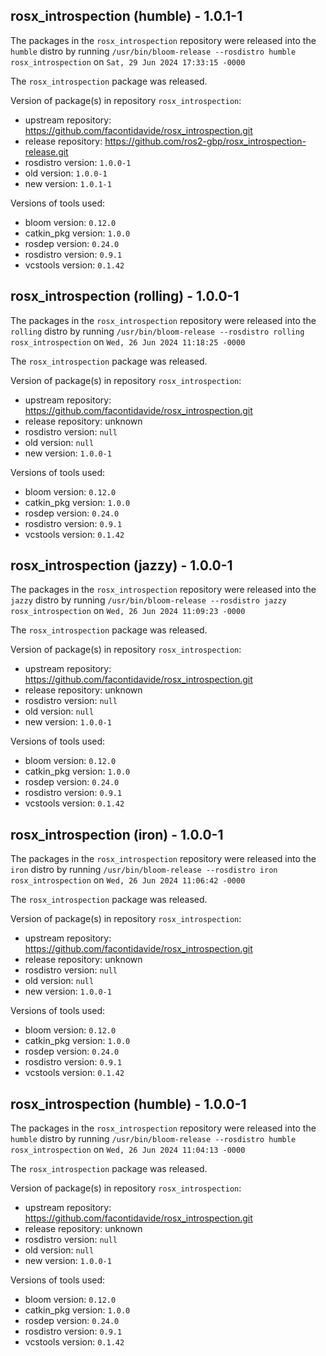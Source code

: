 ## rosx_introspection (humble) - 1.0.1-1

The packages in the `rosx_introspection` repository were released into the `humble` distro by running `/usr/bin/bloom-release --rosdistro humble rosx_introspection` on `Sat, 29 Jun 2024 17:33:15 -0000`

The `rosx_introspection` package was released.

Version of package(s) in repository `rosx_introspection`:

- upstream repository: https://github.com/facontidavide/rosx_introspection.git
- release repository: https://github.com/ros2-gbp/rosx_introspection-release.git
- rosdistro version: `1.0.0-1`
- old version: `1.0.0-1`
- new version: `1.0.1-1`

Versions of tools used:

- bloom version: `0.12.0`
- catkin_pkg version: `1.0.0`
- rosdep version: `0.24.0`
- rosdistro version: `0.9.1`
- vcstools version: `0.1.42`


## rosx_introspection (rolling) - 1.0.0-1

The packages in the `rosx_introspection` repository were released into the `rolling` distro by running `/usr/bin/bloom-release --rosdistro rolling rosx_introspection` on `Wed, 26 Jun 2024 11:18:25 -0000`

The `rosx_introspection` package was released.

Version of package(s) in repository `rosx_introspection`:

- upstream repository: https://github.com/facontidavide/rosx_introspection.git
- release repository: unknown
- rosdistro version: `null`
- old version: `null`
- new version: `1.0.0-1`

Versions of tools used:

- bloom version: `0.12.0`
- catkin_pkg version: `1.0.0`
- rosdep version: `0.24.0`
- rosdistro version: `0.9.1`
- vcstools version: `0.1.42`


## rosx_introspection (jazzy) - 1.0.0-1

The packages in the `rosx_introspection` repository were released into the `jazzy` distro by running `/usr/bin/bloom-release --rosdistro jazzy rosx_introspection` on `Wed, 26 Jun 2024 11:09:23 -0000`

The `rosx_introspection` package was released.

Version of package(s) in repository `rosx_introspection`:

- upstream repository: https://github.com/facontidavide/rosx_introspection.git
- release repository: unknown
- rosdistro version: `null`
- old version: `null`
- new version: `1.0.0-1`

Versions of tools used:

- bloom version: `0.12.0`
- catkin_pkg version: `1.0.0`
- rosdep version: `0.24.0`
- rosdistro version: `0.9.1`
- vcstools version: `0.1.42`


## rosx_introspection (iron) - 1.0.0-1

The packages in the `rosx_introspection` repository were released into the `iron` distro by running `/usr/bin/bloom-release --rosdistro iron rosx_introspection` on `Wed, 26 Jun 2024 11:06:42 -0000`

The `rosx_introspection` package was released.

Version of package(s) in repository `rosx_introspection`:

- upstream repository: https://github.com/facontidavide/rosx_introspection.git
- release repository: unknown
- rosdistro version: `null`
- old version: `null`
- new version: `1.0.0-1`

Versions of tools used:

- bloom version: `0.12.0`
- catkin_pkg version: `1.0.0`
- rosdep version: `0.24.0`
- rosdistro version: `0.9.1`
- vcstools version: `0.1.42`


## rosx_introspection (humble) - 1.0.0-1

The packages in the `rosx_introspection` repository were released into the `humble` distro by running `/usr/bin/bloom-release --rosdistro humble rosx_introspection` on `Wed, 26 Jun 2024 11:04:13 -0000`

The `rosx_introspection` package was released.

Version of package(s) in repository `rosx_introspection`:

- upstream repository: https://github.com/facontidavide/rosx_introspection.git
- release repository: unknown
- rosdistro version: `null`
- old version: `null`
- new version: `1.0.0-1`

Versions of tools used:

- bloom version: `0.12.0`
- catkin_pkg version: `1.0.0`
- rosdep version: `0.24.0`
- rosdistro version: `0.9.1`
- vcstools version: `0.1.42`


